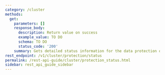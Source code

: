 ```yaml
---
category: /cluster
methods:
  get:
    parameters: []
    response_body:
      description: Return value on success
      example_value: TO DO
      schema: TO DO
      status_code: '200'
    summary: Gets detailed status information for the data protection of the cluster.
rest_endpoint: /v1/cluster/protection/status
permalink: /rest-api-guide/cluster/protection_status.html
sidebar: rest_api_guide_sidebar
---
```

